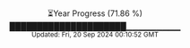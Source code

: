 <p align="center">
⏳Year Progress (71.86 %)<br>
█████████████████████▁▁▁▁▁▁▁▁▁ <br>
<sub>Updated: Fri, 20 Sep 2024 00:10:52 GMT</sub>
</p>

